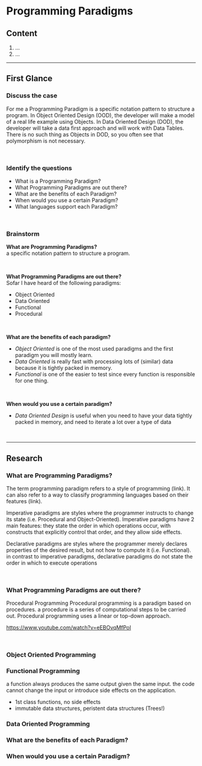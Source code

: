 # Programming Paradigms

## Content
1. ...
1. ...

---

## First Glance

### Discuss the case

For me a Programming Paradigm is a specific notation pattern to structure a program. In Object Oriented Design (OOD), the developer will make a model of a real life example using Objects. In Data Oriented Design (DOD), the developer will take a data first approach and will work with Data Tables. There is no such thing as Objects in DOD, so you often see that polymorphism is not necessary.

</br>

### Identify the questions

- What is a Programming Paradigm?
- What Programming Paradigms are out there?
- What are the benefits of each Paradigm?
- When would you use a certain Paradigm?
- What languages support each Paradigm?

</br>

### Brainstorm

**What are Programming Paradigms?** </br>
a specific notation pattern to structure a program.

</br>

**What Programming Paradigms are out there?** </br>
Sofar I have heard of the following paradigms:
- Object Oriented
- Data Oriented
- Functional
- Procedural

</br>

**What are the benefits of each paradigm?**
- *Object Oriented* is one of the most used paradigms and the first paradigm you will mostly learn.
- *Data Oriented* is really fast with processing lots of (similar) data because it is tightly packed in memory.
- *Functional* is one of the easier to test since every function is responsible for one thing.

</br>

**When would you use a certain paradigm?**
- *Data Oriented Design* is useful when you need to have your data tightly packed in memory, and need to iterate a lot over a type of data

</br>

---

## Research

### What are Programming Paradigms?

The term programming paradigm refers to a style of programming (link). It can also refer to a way to classify programming languages based on their features (link).

Imperative paradigms are styles where the programmer instructs to change its state (i.e. Procedural and Object-Oriented). Imperative paradigms have 2 main features: they state the order in which operations occur, with constructs that explicitly control that order, and they allow side effects.

Declarative paradigms are styles where the programmer merely declares properties of the desired result, but not how to compute it  (i.e. Functional). in contrast to imperative paradigms, declarative paradigms do not state the order in which to execute operations

</br>

### What Programming Paradigms are out there?

Procedural Programming
Procedural programming is a paradigm based on procedures. a procedure is a series of computational steps to be carried out. Procedural programming uses a linear or top-down approach.

https://www.youtube.com/watch?v=eEBOvqMfPoI 

</br>

### Object Oriented Programming

### Functional Programming

a function always produces the same output given the same input. the code cannot change the input or introduce side effects on the application.

- 1st class functions, no side effects
- immutable data structures, peristent data structures (Trees!)


### Data Oriented Programming

### What are the benefits of each Paradigm?

### When would you use a certain Paradigm?
